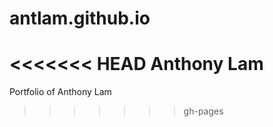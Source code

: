 antlam.github.io
================

<<<<<<< HEAD
Anthony Lam
=======
Portfolio of Anthony Lam
>>>>>>> gh-pages
